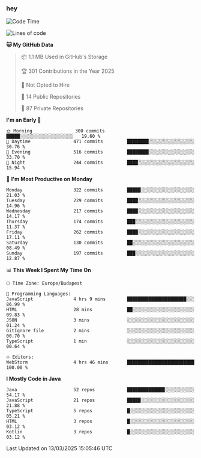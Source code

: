 ### hey

<!--START_SECTION:waka-->
![Code Time](http://img.shields.io/badge/Code%20Time-1%2C126%20hrs%2019%20mins-blue)

![Lines of code](https://img.shields.io/badge/From%20Hello%20World%20I%27ve%20Written-2.5%20million%20lines%20of%20code-blue)

**🐱 My GitHub Data** 

> 📦 1.1 MB Used in GitHub's Storage 
 > 
> 🏆 301 Contributions in the Year 2025
 > 
> 🚫 Not Opted to Hire
 > 
> 📜 14 Public Repositories 
 > 
> 🔑 87 Private Repositories 
 > 
**I'm an Early 🐤** 

```text
🌞 Morning                300 commits         █████░░░░░░░░░░░░░░░░░░░░   19.60 % 
🌆 Daytime                471 commits         ████████░░░░░░░░░░░░░░░░░   30.76 % 
🌃 Evening                516 commits         ████████░░░░░░░░░░░░░░░░░   33.70 % 
🌙 Night                  244 commits         ████░░░░░░░░░░░░░░░░░░░░░   15.94 % 
```
📅 **I'm Most Productive on Monday** 

```text
Monday                   322 commits         █████░░░░░░░░░░░░░░░░░░░░   21.03 % 
Tuesday                  229 commits         ████░░░░░░░░░░░░░░░░░░░░░   14.96 % 
Wednesday                217 commits         ████░░░░░░░░░░░░░░░░░░░░░   14.17 % 
Thursday                 174 commits         ███░░░░░░░░░░░░░░░░░░░░░░   11.37 % 
Friday                   262 commits         ████░░░░░░░░░░░░░░░░░░░░░   17.11 % 
Saturday                 130 commits         ██░░░░░░░░░░░░░░░░░░░░░░░   08.49 % 
Sunday                   197 commits         ███░░░░░░░░░░░░░░░░░░░░░░   12.87 % 
```


📊 **This Week I Spent My Time On** 

```text
🕑︎ Time Zone: Europe/Budapest

💬 Programming Languages: 
JavaScript               4 hrs 9 mins        ██████████████████████░░░   86.99 % 
HTML                     28 mins             ██░░░░░░░░░░░░░░░░░░░░░░░   09.83 % 
JSON                     3 mins              ░░░░░░░░░░░░░░░░░░░░░░░░░   01.24 % 
GitIgnore file           2 mins              ░░░░░░░░░░░░░░░░░░░░░░░░░   00.70 % 
TypeScript               1 min               ░░░░░░░░░░░░░░░░░░░░░░░░░   00.64 % 

🔥 Editors: 
WebStorm                 4 hrs 46 mins       █████████████████████████   100.00 % 
```

**I Mostly Code in Java** 

```text
Java                     52 repos            ██████████████░░░░░░░░░░░   54.17 % 
JavaScript               21 repos            █████░░░░░░░░░░░░░░░░░░░░   21.88 % 
TypeScript               5 repos             █░░░░░░░░░░░░░░░░░░░░░░░░   05.21 % 
HTML                     3 repos             █░░░░░░░░░░░░░░░░░░░░░░░░   03.12 % 
Kotlin                   3 repos             █░░░░░░░░░░░░░░░░░░░░░░░░   03.12 % 
```




 Last Updated on 13/03/2025 15:05:46 UTC
<!--END_SECTION:waka-->
